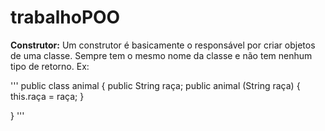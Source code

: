 # trabalhoPOO

**Construtor:** Um construtor é basicamente o responsável por criar objetos de uma classe. Sempre tem o mesmo nome da classe e não tem nenhum tipo de retorno.
Ex:

'''
public class animal {
public String raça; 
public animal (String raça) { 
this.raça = raça; 
  }

} 
'''
